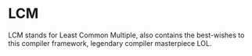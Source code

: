 # LCM
LCM stands for Least Common Multiple, also contains the best-wishes to this compiler framework, legendary compiler masterpiece LOL.
